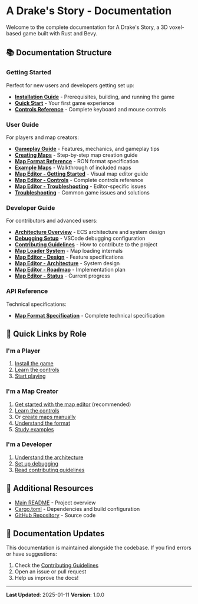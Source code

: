 # A Drake's Story - Documentation

Welcome to the complete documentation for A Drake's Story, a 3D voxel-based game built with Rust and Bevy.

## 📚 Documentation Structure

### Getting Started
Perfect for new users and developers getting set up:
- **[Installation Guide](getting-started/installation.md)** - Prerequisites, building, and running the game
- **[Quick Start](getting-started/quick-start.md)** - Your first game experience
- **[Controls Reference](getting-started/controls.md)** - Complete keyboard and mouse controls

### User Guide
For players and map creators:
- **[Gameplay Guide](user-guide/gameplay.md)** - Features, mechanics, and gameplay tips
- **[Creating Maps](user-guide/maps/creating-maps.md)** - Step-by-step map creation guide
- **[Map Format Reference](user-guide/maps/map-format.md)** - RON format specification
- **[Example Maps](user-guide/maps/examples.md)** - Walkthrough of included maps
- **[Map Editor - Getting Started](user-guide/map-editor/getting-started.md)** - Visual map editor guide
- **[Map Editor - Controls](user-guide/map-editor/controls.md)** - Complete controls reference
- **[Map Editor - Troubleshooting](user-guide/map-editor/troubleshooting.md)** - Editor-specific issues
- **[Troubleshooting](user-guide/troubleshooting.md)** - Common game issues and solutions

### Developer Guide
For contributors and advanced users:
- **[Architecture Overview](developer-guide/architecture.md)** - ECS architecture and system design
- **[Debugging Setup](developer-guide/debugging.md)** - VSCode debugging configuration
- **[Contributing Guidelines](developer-guide/contributing.md)** - How to contribute to the project
- **[Map Loader System](developer-guide/systems/map-loader.md)** - Map loading internals
- **[Map Editor - Design](developer-guide/systems/map-editor/design.md)** - Feature specifications
- **[Map Editor - Architecture](developer-guide/systems/map-editor/architecture.md)** - System design
- **[Map Editor - Roadmap](developer-guide/systems/map-editor/roadmap.md)** - Implementation plan
- **[Map Editor - Status](developer-guide/systems/map-editor/implementation-status.md)** - Current progress

### API Reference
Technical specifications:
- **[Map Format Specification](api/map-format-spec.md)** - Complete technical specification

## 🎯 Quick Links by Role

### I'm a Player
1. [Install the game](getting-started/installation.md)
2. [Learn the controls](getting-started/controls.md)
3. [Start playing](getting-started/quick-start.md)

### I'm a Map Creator
1. [Get started with the map editor](user-guide/map-editor/getting-started.md) (recommended)
2. [Learn the controls](user-guide/map-editor/controls.md)
3. Or [create maps manually](user-guide/maps/creating-maps.md)
4. [Understand the format](user-guide/maps/map-format.md)
5. [Study examples](user-guide/maps/examples.md)

### I'm a Developer
1. [Understand the architecture](developer-guide/architecture.md)
2. [Set up debugging](developer-guide/debugging.md)
3. [Read contributing guidelines](developer-guide/contributing.md)

## 📖 Additional Resources

- [Main README](../README.md) - Project overview
- [Cargo.toml](../Cargo.toml) - Dependencies and build configuration
- [GitHub Repository](https://github.com/yourusername/adrakestory) - Source code

## 🔄 Documentation Updates

This documentation is maintained alongside the codebase. If you find errors or have suggestions:
1. Check the [Contributing Guidelines](developer-guide/contributing.md)
2. Open an issue or pull request
3. Help us improve the docs!

---

**Last Updated**: 2025-01-11
**Version**: 1.0.0